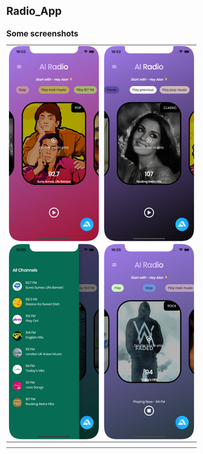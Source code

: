 # Radio_App
 
## Some screenshots

|                                      |                                      |
| ------------------------------------ | ------------------------------------ |
| <img src="ss/ai1.png"  width="300"/> | <img src="ss/ai2.png"  width="300"/> |
| <img src="ss/ai5.png" width="300"/>  | <img src="ss/ai4.png" width="300"/>  |
 

---

